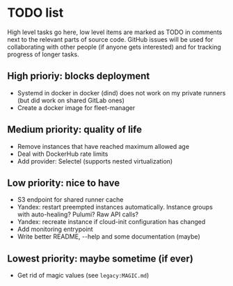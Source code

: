 # TODO list

High level tasks go here, low level items are marked as TODO in comments next
to the relevant parts of source code. GitHub issues will be used for
collaborating with other people (if anyone gets interested) and for tracking
progress of longer tasks.


## High prioriy: blocks deployment

- Systemd in docker in docker (dind) does not work on my private runners (but
  did work on shared GitLab ones)
- Create a docker image for fleet-manager

## Medium priority: quality of life

- Remove instances that have reached maximum allowed age
- Deal with DockerHub rate limits
- Add provider: Selectel (supports nested virtualization)

## Low priority: nice to have

- S3 endpoint for shared runner cache
- Yandex: restart preempted instances automatically. Instance groups with
  auto-healing? Pulumi? Raw API calls?
- Yandex: recreate instance if cloud-init configuration has changed
- Add monitoring entrypoint
- Write better README, --help and some documentation (maybe)

## Lowest priority: maybe sometime (if ever)

- Get rid of magic values (see `legacy:MAGIC.md`)
